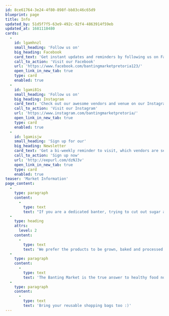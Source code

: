 ```yaml
---
id: 8ce61764-3e24-4f80-898f-bb83c46c65d9
blueprint: page
title: Info
updated_by: 51d5f7f5-63e9-492c-92f4-4863914f59eb
updated_at: 1681118480
cards:
  -
    id: lgamhnzl
    small_heading: 'Follow us on'
    big_heading: Facebook
    card_text: 'Get instant updates and reminders by following us on Facebook.'
    call_to_action: 'Visit our Facebook'
    url: 'https://www.facebook.com/bantingmarketpretoria123/'
    open_link_in_new_tab: true
    type: card
    enabled: true
  -
    id: lgami81s
    small_heading: 'Follow us on'
    big_heading: Instagram
    card_text: 'Check out our awesome vendors and venue on our Instagram page.'
    call_to_action: 'Visit our Instagram'
    url: 'https://www.instagram.com/bantingmarketpretoria/'
    open_link_in_new_tab: true
    type: card
    enabled: true
  -
    id: lgamisjw
    small_heading: 'Sign up for our'
    big_heading: Newsletter
    card_text: 'Get a bi-weekly reminder to visit, which vendors are selling and any other important info.'
    call_to_action: 'Sign up now'
    url: 'http://eepurl.com/dzNJ3v'
    open_link_in_new_tab: true
    type: card
    enabled: true
teaser: 'Market Information'
page_content:
  -
    type: paragraph
    content:
      -
        type: text
        text: "If you are a dedicated banter, trying to cut out sugar and high carbs, and embracing high fat foods, or just someone who strives to live a healthier lifestyle, Brooklyn's Banting Market located in Pretoria will cater for your needs."
  -
    type: heading
    attrs:
      level: 2
    content:
      -
        type: text
        text: 'We prefer the products to be grown, baked and processed by the stallholder.'
  -
    type: paragraph
    content:
      -
        type: text
        text: 'The Banting Market is the true answer to healthy food not found in supermarket shopping. You can create an entire meal by purchasing from our selected vendors!'
  -
    type: paragraph
    content:
      -
        type: text
        text: 'Bring your reusable shopping bags too :)'
---
```

